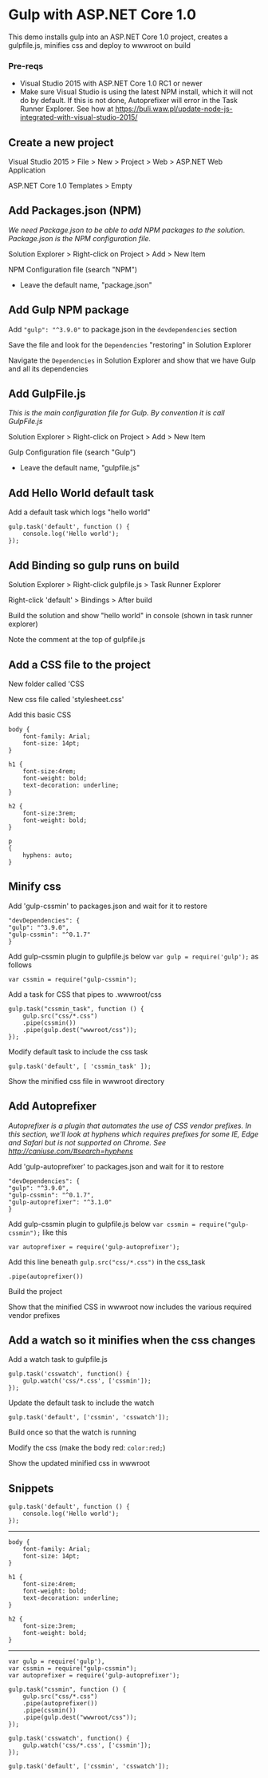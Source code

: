 
# Gulp with ASP.NET Core 1.0
This demo installs gulp into an ASP.NET Core 1.0 project, creates a gulpfile.js, minifies css and deploy to wwwroot on build

### Pre-reqs
* Visual Studio 2015 with ASP.NET Core 1.0 RC1 or newer
* Make sure Visual Studio is using the latest NPM install, which it will not do by default. If this is not done, Autoprefixer will error in the Task Runner Explorer. See how at https://buli.waw.pl/update-node-js-integrated-with-visual-studio-2015/

## Create a new project
Visual Studio 2015 > File > New > Project > Web > ASP.NET Web Application

ASP.NET Core 1.0 Templates > Empty

## Add Packages.json (NPM)
*We need Package.json to be able to add NPM packages to the solution. Package.json is the NPM configuration file.*

Solution Explorer > Right-click on Project > Add > New Item

NPM Configuration file (search "NPM")
* Leave the default name, "package.json"

## Add Gulp NPM package
Add `"gulp": "^3.9.0"` to package.json in the `devdependencies` section

Save the file and look for the `Dependencies` "restoring" in Solution Explorer

Navigate the `Dependencies` in Solution Explorer and show that we have Gulp and all its dependencies

## Add GulpFile.js
*This is the main configuration file for Gulp. By convention it is call GulpFile.js*

Solution Explorer > Right-click on Project > Add > New Item

Gulp Configuration file (search "Gulp")
* Leave the default name, "gulpfile.js"

## Add Hello World default task
Add a default task which logs "hello world"
```
gulp.task('default', function () {
    console.log('Hello world');
});
```

## Add Binding so gulp runs on build
Solution Explorer > Right-click gulpfile.js > Task Runner Explorer

Right-click 'default' > Bindings > After build

Build the solution and show "hello world" in console (shown in task runner explorer)

Note the comment at the top of gulpfile.js

## Add a CSS file to the project
New folder called 'CSS

New css file called 'stylesheet.css'

Add this basic CSS

```
body {
    font-family: Arial;
    font-size: 14pt;
}

h1 {
    font-size:4rem;
    font-weight: bold;
    text-decoration: underline;
}

h2 {
    font-size:3rem;
    font-weight: bold;   
}

p
{
    hyphens: auto;
}
```

## Minify css
Add 'gulp-cssmin' to packages.json and wait for it to restore
```
"devDependencies": {
"gulp": "^3.9.0",
"gulp-cssmin": "^0.1.7"
}
```
	
Add gulp-cssmin plugin to gulpfile.js below `var gulp = require('gulp');` as follows
```
var cssmin = require("gulp-cssmin");
```
	
Add a task for CSS that pipes to .wwwroot/css
```
gulp.task("cssmin_task", function () {
    gulp.src("css/*.css")
    .pipe(cssmin())
    .pipe(gulp.dest("wwwroot/css"));
});
```
	
Modify default task to include the css task
```
gulp.task('default', [ 'cssmin_task' ]);
```
	
Show the minified css file in wwwroot directory

## Add Autoprefixer
*Autoprefixer is a plugin that automates the use of CSS vendor prefixes. In this section, we'll look at hyphens which requires prefixes for some IE, Edge and Safari but is not supported on Chrome. See http://caniuse.com/#search=hyphens*

Add 'gulp-autoprefixer' to packages.json and wait for it to restore
```
"devDependencies": {
"gulp": "^3.9.0",
"gulp-cssmin": "^0.1.7",
"gulp-autoprefixer": "^3.1.0"
}
```
	
Add gulp-cssmin plugin to gulpfile.js below `var cssmin = require("gulp-cssmin");` like this
```
var autoprefixer = require('gulp-autoprefixer');
```

Add this line beneath `gulp.src("css/*.css")` in the css_task
```
.pipe(autoprefixer())
```

Build the project

Show that the minified CSS in wwwroot now includes the various required vendor prefixes

## Add a watch so it minifies when the css changes
Add a watch task to gulpfile.js
```
gulp.task('csswatch', function() {
    gulp.watch('css/*.css', ['cssmin']);
});
```
	
Update the default task to include the watch
```
gulp.task('default', ['cssmin', 'csswatch']);
```
	
Build once so that the watch is running

Modify the css (make the body red: `color:red;`)

Show the updated minified css in wwwroot

## Snippets
```
gulp.task('default', function () {
    console.log('Hello world');
});
```

***

```
body {
    font-family: Arial;
    font-size: 14pt;
}

h1 {
    font-size:4rem;
    font-weight: bold;
    text-decoration: underline;
}

h2 {
    font-size:3rem;
    font-weight: bold;   
}
```

***

```
var gulp = require('gulp'),
var cssmin = require("gulp-cssmin");
var autoprefixer = require('gulp-autoprefixer');

gulp.task("cssmin", function () {
    gulp.src("css/*.css")
    .pipe(autoprefixer())
    .pipe(cssmin())
    .pipe(gulp.dest("wwwroot/css"));
});

gulp.task('csswatch', function() {
    gulp.watch('css/*.css', ['cssmin']);
});

gulp.task('default', ['cssmin', 'csswatch']);
```
